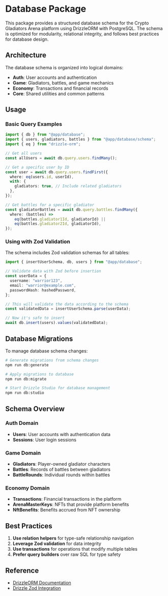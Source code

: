 # Database Package

This package provides a structured database schema for the Crypto Gladiators Arena platform using DrizzleORM with PostgreSQL. The schema is optimized for modularity, relational integrity, and follows best practices for database design.

## Architecture

The database schema is organized into logical domains:

- **Auth**: User accounts and authentication
- **Game**: Gladiators, battles, and game mechanics
- **Economy**: Transactions and financial records
- **Core**: Shared utilities and common patterns

## Usage

### Basic Query Examples

```typescript
import { db } from "@app/database";
import { users, gladiators, battles } from "@app/database/schema";
import { eq } from "drizzle-orm";

// Get all users
const allUsers = await db.query.users.findMany();

// Get a specific user by ID
const user = await db.query.users.findFirst({
  where: eq(users.id, userId),
  with: {
    gladiators: true, // Include related gladiators
  },
});

// Get battles for a specific gladiator
const gladiatorBattles = await db.query.battles.findMany({
  where: (battles) =>
    eq(battles.gladiator1Id, gladiatorId) ||
    eq(battles.gladiator2Id, gladiatorId),
});
```

### Using with Zod Validation

The schema includes Zod validation schemas for all tables:

```typescript
import { insertUserSchema, db, users } from "@app/database";

// Validate data with Zod before insertion
const userData = {
  username: "warrior123",
  email: "warrior@example.com",
  passwordHash: hashedPassword,
};

// This will validate the data according to the schema
const validatedData = insertUserSchema.parse(userData);

// Now it's safe to insert
await db.insert(users).values(validatedData);
```

## Database Migrations

To manage database schema changes:

```bash
# Generate migrations from schema changes
npm run db:generate

# Apply migrations to database
npm run db:migrate

# Start Drizzle Studio for database management
npm run db:studio
```

## Schema Overview

### Auth Domain

- **Users**: User accounts with authentication data
- **Sessions**: User login sessions

### Game Domain

- **Gladiators**: Player-owned gladiator characters
- **Battles**: Records of battles between gladiators
- **BattleRounds**: Individual rounds within battles

### Economy Domain

- **Transactions**: Financial transactions in the platform
- **ArenaMasterKeys**: NFTs that provide platform benefits
- **NftBenefits**: Benefits accrued from NFT ownership

## Best Practices

1. **Use relation helpers** for type-safe relationship navigation
2. **Leverage Zod validation** for data integrity
3. **Use transactions** for operations that modify multiple tables
4. **Prefer query builders** over raw SQL for type safety

## Reference

- [DrizzleORM Documentation](https://orm.drizzle.team/docs/overview)
- [Drizzle Zod Integration](https://orm.drizzle.team/docs/zod)
